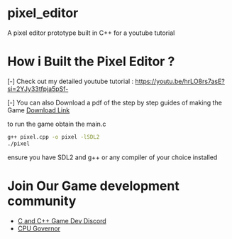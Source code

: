 # pixel_editor
A pixel editor prototype built in C++ for a youtube tutorial
# How i Built the Pixel Editor ?
[-] Check out my detailed youtube tutorial :
https://youtu.be/hrLO8rs7asE?si=2YJy33tfpja5pSf-

[-] You can also Download a pdf of the step by step guides of making the Game
[Download Link](https://drive.google.com/file/d/14rdyuaZlfY9xJX1MhjAZcGbEbW-lWoIA/view?usp=drive_link)

to run the game obtain the main.c
```bash
g++ pixel.cpp -o pixel -lSDL2
./pixel
```
ensure you have SDL2 and g++ or any compiler of your choice installed

# Join Our Game development community
* [C and C++ Game Dev Discord](https://discord.gg/ANy5Sr7wt2)
* [CPU Governor](https://discord.gg/QM97pDZHtY)
